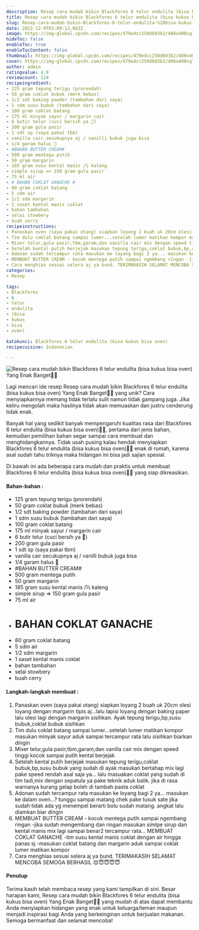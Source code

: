 ```yaml
---
description: Resep cara mudah bikin Blackfores 6 telur endulita (bisa kukus bisa oven) Yang Enak Banget"
title: Resep cara mudah bikin Blackfores 6 telur endulita (bisa kukus bisa oven) Yang Enak Banget
slug: Resep-cara-mudah-bikin-Blackfores-6-telur-endulita-%28bisa-kukus-bisa-oven%29-Yang-Enak-Banget
date: 2022-12-9T03:09:12.063Z
image: https://img-global.cpcdn.com/recipes/479edcc250d603b2/400x400cq70/photo.jpg
hideToc: false
enableToc: true
enableTocContent: false
thumbnail: https://img-global.cpcdn.com/recipes/479edcc250d603b2/400x400cq70/photo.jpg
cover: https://img-global.cpcdn.com/recipes/479edcc250d603b2/400x400cq70/photo.jpg
author: admin
ratingvalue: 4.8
reviewcount: 124
recipeingredient:
- 125 gram tepung terigu (prorendah)
- 50 gram coklat bubuk (merk bebas)
- 1/2 sdt baking powder (tambahan dari saya)
- 1 sdm susu bubuk (tambahan dari saya)
- 100 gram coklat batang
- 175 ml minyak sayur / margarin cair
- 6 butir telur (cuci bersih ya 🤗)
- 200 gram gula pasir
- 1 sdt sp (saya pakai tbm)
- vanilla cair secukupnya aj / vanilli bubuk juga bisa
- 1/4 garam halus 🙂
- #BAHAN BUTTER CREAM#
- 500 gram mentega putih
- 50 gram margarin
- 185 gram susu kental manis /½ kaleng
- simple sirup => 150 gram gula pasir
- 75 ml air
- # BAHAN COKLAT GANACHE #
- 80 gram coklat batang
- 5 sdm air
- 1/2 sdm margarin
- 1 saset kental manis coklat
- bahan tambahan
- selai stowbery
- buah cerry
recipeinstructions:
- Panaskan oven (saya pakai otang) siapkan loyang 2 buah uk 20cm olesi loyang dengan margarin tipis aj...lalu lapisi loyang dengan baking paper lalu olesi lagi dengan margarin sisihkan. Ayak tepung terigu,bp,susu bubuk,coklat bubuk sisihkan
- Tim dulu coklat batang sampai lumer...setelah lumer matikan kompor masukan minyak sayur aduk sampai tercampur rata lalu sisihkan biarkan dingin
- Mixer telur,gula pasir,tbm,garam,dan vanilla cair mix dengan speed tinggi kocok sampai putih kental berjejak
- Setelah kental putih berjejak masukan tepung terigu,coklat bubuk,bp,susu bubuk yang sudah di ayak masukan bertahap mix lagi pake speed rendah asal saja ya... lalu masuakan coklat yang sudah di tim tadi,mix dengan sepatula ya pake teknik aduk balik. jika di rasa warnanya kurang gelap boleh di tambah pasta coklat
- Adonan sudah tercampur rata masukan ke loyang bagi 2 ya... masukan ke dalam oven...? tunggu sampai matang chek pake tusuk sate jika sudah tidak ada yg menempel berarti bolu sudah matang. angkat lalu diamkan biar dingin
- MEMBUAT BUTTER CREAM - kocok mentega putih sampai ngembang ringan -jika sudah mengembang dan ringan masukan simlpe sirup dan kental manis mix lagi sampai benar2 tercampur rata... MEMBUAT COKLAT GANACHE -tim susu kental manis coklat dengan air hingga panas sj -masukan coklat batang dan margarin aduk sampai coklat lumer matikan kompor
- Cara menghias sesuai selera aj ya bund. TERIMAKASIH SELAMAT MENCOBA SEMOGA BERHASIL 😍😇😇😇😇
categories:
- Resep

tags:
- Blackfores
- 6
- telur
- endulita
- (bisa
- kukus
- bisa
- oven)

katakunci: Blackfores 6 telur endulita (bisa kukus bisa oven)
recipecuisine: Indonesian

---
```


![Resep cara mudah bikin Blackfores 6 telur endulita (bisa kukus bisa oven) Yang Enak Banget👩‍🍳](https://img-global.cpcdn.com/recipes/479edcc250d603b2/400x400cq70/photo.jpg)

Lagi mencari ide resep Resep cara mudah bikin Blackfores 6 telur endulita (bisa kukus bisa oven) Yang Enak Banget👩‍🍳 yang unik? Cara menyiapkannya memang tidak terlalu sulit namun tidak gampang juga. Jika keliru mengolah maka hasilnya tidak akan memuaskan dan justru cenderung tidak enak.

Banyak hal yang sedikit banyak mempengaruhi kualitas rasa dari Blackfores 6 telur endulita (bisa kukus bisa oven)👩‍🍳, pertama dari jenis bahan, kemudian pemilihan bahan segar sampai cara membuat dan menghidangkannya. Tidak usah pusing kalau hendak menyiapkan Blackfores 6 telur endulita (bisa kukus bisa oven)👩‍🍳 enak di rumah, karena asal sudah tahu triknya maka hidangan ini bisa jadi sajian spesial.

Di bawah ini ada beberapa cara mudah dan praktis untuk membuat Blackfores 6 telur endulita (bisa kukus bisa oven)👩‍🍳 yang siap dikreasikan.

<!--inarticleads1-->

#### Bahan-bahan :

- 125 gram tepung terigu (prorendah)
- 50 gram coklat bubuk (merk bebas)
- 1/2 sdt baking powder (tambahan dari saya)
- 1 sdm susu bubuk (tambahan dari saya)
- 100 gram coklat batang
- 175 ml minyak sayur / margarin cair
- 6 butir telur (cuci bersih ya 🤗)
- 200 gram gula pasir
- 1 sdt sp (saya pakai tbm)
- vanilla cair secukupnya aj / vanilli bubuk juga bisa
- 1/4 garam halus 🙂
- #BAHAN BUTTER CREAM#
- 500 gram mentega putih
- 50 gram margarin
- 185 gram susu kental manis /½ kaleng
- simple sirup => 150 gram gula pasir
- 75 ml air
- # BAHAN COKLAT GANACHE #
- 80 gram coklat batang
- 5 sdm air
- 1/2 sdm margarin
- 1 saset kental manis coklat
- bahan tambahan
- selai stowbery
- buah cerry

<!--inarticleads2-->

#### Langkah-langkah membuat :

1. Panaskan oven (saya pakai otang) siapkan loyang 2 buah uk 20cm olesi loyang dengan margarin tipis aj...lalu lapisi loyang dengan baking paper lalu olesi lagi dengan margarin sisihkan. Ayak tepung terigu,bp,susu bubuk,coklat bubuk sisihkan
1. Tim dulu coklat batang sampai lumer...setelah lumer matikan kompor masukan minyak sayur aduk sampai tercampur rata lalu sisihkan biarkan dingin
1. Mixer telur,gula pasir,tbm,garam,dan vanilla cair mix dengan speed tinggi kocok sampai putih kental berjejak
1. Setelah kental putih berjejak masukan tepung terigu,coklat bubuk,bp,susu bubuk yang sudah di ayak masukan bertahap mix lagi pake speed rendah asal saja ya... lalu masuakan coklat yang sudah di tim tadi,mix dengan sepatula ya pake teknik aduk balik. jika di rasa warnanya kurang gelap boleh di tambah pasta coklat
1. Adonan sudah tercampur rata masukan ke loyang bagi 2 ya... masukan ke dalam oven...? tunggu sampai matang chek pake tusuk sate jika sudah tidak ada yg menempel berarti bolu sudah matang. angkat lalu diamkan biar dingin
1. MEMBUAT BUTTER CREAM - kocok mentega putih sampai ngembang ringan -jika sudah mengembang dan ringan masukan simlpe sirup dan kental manis mix lagi sampai benar2 tercampur rata... MEMBUAT COKLAT GANACHE -tim susu kental manis coklat dengan air hingga panas sj -masukan coklat batang dan margarin aduk sampai coklat lumer matikan kompor
1. Cara menghias sesuai selera aj ya bund. TERIMAKASIH SELAMAT MENCOBA SEMOGA BERHASIL 😍😇😇😇😇

#### Penutup

Terima kasih telah membaca resep yang kami tampilkan di sini. Besar harapan kami, Resep cara mudah bikin Blackfores 6 telur endulita (bisa kukus bisa oven) Yang Enak Banget👩‍🍳 yang mudah di atas dapat membantu Anda menyiapkan hidangan yang enak untuk keluarga/teman maupun menjadi inspirasi bagi Anda yang berkeinginan untuk berjualan makanan. Semoga bermanfaat dan selamat mencoba!